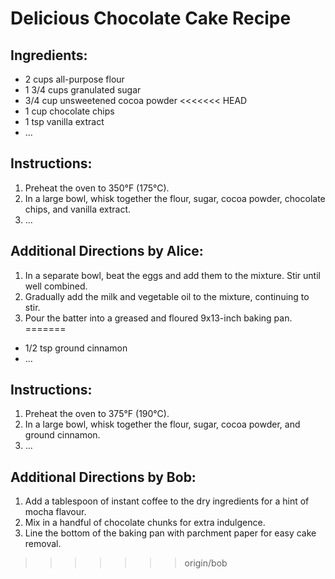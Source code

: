 # Delicious Chocolate Cake Recipe

## Ingredients:
- 2 cups all-purpose flour
- 1 3/4 cups granulated sugar
- 3/4 cup unsweetened cocoa powder
<<<<<<< HEAD
- 1 cup chocolate chips
- 1 tsp vanilla extract
- ...

## Instructions:
1. Preheat the oven to 350°F (175°C).
2. In a large bowl, whisk together the flour, sugar, cocoa powder, chocolate chips, and vanilla extract.
3. ...

## Additional Directions by Alice:
1. In a separate bowl, beat the eggs and add them to the mixture. Stir until well combined.
2. Gradually add the milk and vegetable oil to the mixture, continuing to stir.
3. Pour the batter into a greased and floured 9x13-inch baking pan.
=======
- 1/2 tsp ground cinnamon
- ...

## Instructions:
1. Preheat the oven to 375°F (190°C).
2. In a large bowl, whisk together the flour, sugar, cocoa powder, and ground cinnamon.
3. ...

## Additional Directions by Bob:
1. Add a tablespoon of instant coffee to the dry ingredients for a hint of mocha flavour.
2. Mix in a handful of chocolate chunks for extra indulgence.
3. Line the bottom of the baking pan with parchment paper for easy cake removal.
>>>>>>> origin/bob
